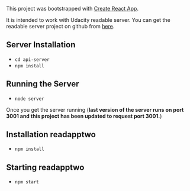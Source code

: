 This project was bootstrapped with [Create React App](https://github.com/facebookincubator/create-react-app).

It is intended to work with Udacity readable server.
You can get the readable server project on github from
[here](https://github.com/udacity/reactnd-project-readable-starter.git).

##  Server Installation
- `cd api-server`
- `npm install`

##  Running the Server
- `node server`

Once you get the server running (**last version of the server runs on port 3001 and this project has been updated to request port 3001.**)

## Installation readapptwo
- `npm install`

## Starting readapptwo
- `npm start`